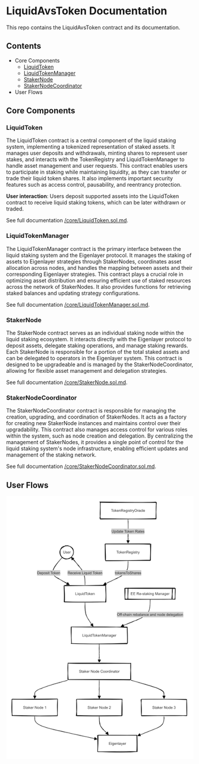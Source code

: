 # LiquidAvsToken Documentation

This repo contains the LiquidAvsToken contract and its documentation.

## Contents

- Core Components
    - [LiquidToken](#liquidtoken)
    - [LiquidTokenManager](#liquidtokenmanager)
    - [StakerNode](#stakernode)
    - [StakerNodeCoordinator](#stakernodecoordinator)
- User Flows

## Core Components

### LiquidToken

The LiquidToken contract is a central component of the liquid staking system, implementing a tokenized representation of staked assets. It manages user deposits and withdrawals, minting shares to represent user stakes, and interacts with the TokenRegistry and LiquidTokenManager to handle asset management and user requests. This contract enables users to participate in staking while maintaining liquidity, as they can transfer or trade their liquid token shares. It also implements important security features such as access control, pausability, and reentrancy protection.

**User interaction**: Users deposit supported assets into the LiquidToken contract to receive liquid staking tokens, which can be later withdrawn or traded.

See full documentation [/core/LiquidToken.sol.md](./core/LiquidToken.sol.md).

### LiquidTokenManager

The LiquidTokenManager contract is the primary interface between the liquid staking system and the Eigenlayer protocol. It manages the staking of assets to Eigenlayer strategies through StakerNodes, coordinates asset allocation across nodes, and handles the mapping between assets and their corresponding Eigenlayer strategies. This contract plays a crucial role in optimizing asset distribution and ensuring efficient use of staked resources across the network of StakerNodes. It also provides functions for retrieving staked balances and updating strategy configurations.

See full documentation [/core/LiquidTokenManager.sol.md](./core/LiquidTokenManager.sol.md).

### StakerNode

The StakerNode contract serves as an individual staking node within the liquid staking ecosystem. It interacts directly with the Eigenlayer protocol to deposit assets, delegate staking operations, and manage staking rewards. Each StakerNode is responsible for a portion of the total staked assets and can be delegated to operators in the Eigenlayer system. This contract is designed to be upgradeable and is managed by the StakerNodeCoordinator, allowing for flexible asset management and delegation strategies.

See full documentation [/core/StakerNode.sol.md](./core/StakerNode.sol.md).

### StakerNodeCoordinator

The StakerNodeCoordinator contract is responsible for managing the creation, upgrading, and coordination of StakerNodes. It acts as a factory for creating new StakerNode instances and maintains control over their upgradability. This contract also manages access control for various roles within the system, such as node creation and delegation. By centralizing the management of StakerNodes, it provides a single point of control for the liquid staking system's node infrastructure, enabling efficient updates and management of the staking network.

See full documentation [/core/StakerNodeCoordinator.sol.md](./core/StakerNodeCoordinator.sol.md).

## User Flows

![User Flow](./images/user-flow.png)
